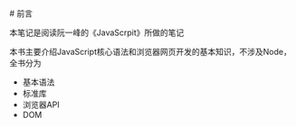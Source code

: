 <!-- vscode-markdown-toc -->

<!-- vscode-markdown-toc-config
	numbering=true
	autoSave=true
	/vscode-markdown-toc-config -->
<!-- /vscode-markdown-toc --># 前言

本笔记是阅读阮一峰的《JavaScrpit》所做的笔记

本书主要介绍JavaScript核心语法和浏览器网页开发的基本知识，不涉及Node，全书分为

- 基本语法
- 标准库
- 浏览器API
- DOM
